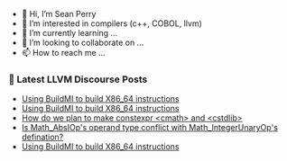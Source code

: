 - 👋 Hi, I’m Sean Perry
- 👀 I’m interested in compilers (c++, COBOL, llvm)
- 🌱 I’m currently learning ...
- 💞️ I’m looking to collaborate on ...
- 📫 How to reach me ...

<!---
s66perry/s66perry is a ✨ special ✨ repository because its `README.md` (this file) appears on your GitHub profile.
You can click the Preview link to take a look at your changes.
--->
### 📕 Latest LLVM Discourse Posts

<!-- DISCOURSE-LLVM:START -->
- [Using BuildMI to build X86_64 instructions](https://discourse.llvm.org/t/using-buildmi-to-build-x86-64-instructions/65940#post_3)
- [Using BuildMI to build X86_64 instructions](https://discourse.llvm.org/t/using-buildmi-to-build-x86-64-instructions/65940#post_2)
- [How do we plan to make constexpr &lt;cmath&gt; and &lt;cstdlib&gt;](https://discourse.llvm.org/t/how-do-we-plan-to-make-constexpr-cmath-and-cstdlib/65930#post_3)
- [Is Math_AbsIOp&#39;s operand type conflict with Math_IntegerUnaryOp&#39;s defination?](https://discourse.llvm.org/t/is-math-absiops-operand-type-conflict-with-math-integerunaryops-defination/65941#post_1)
- [Using BuildMI to build X86_64 instructions](https://discourse.llvm.org/t/using-buildmi-to-build-x86-64-instructions/65940#post_1)
<!-- DISCOURSE-LLVM:END -->
